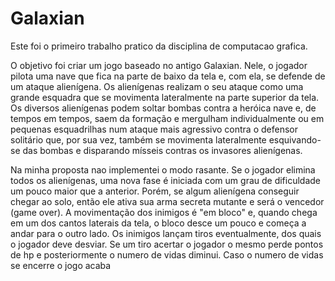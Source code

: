 # Galaxian
Este foi o primeiro trabalho pratico da disciplina de computacao grafica.

O objetivo foi criar um jogo baseado no antigo Galaxian. Nele, o jogador pilota uma nave que fica na parte de baixo da tela e, com ela, se defende de um ataque alienígena. Os alienígenas realizam o seu ataque como uma grande esquadra que se movimenta lateralmente na parte superior da tela. Os diversos alienígenas podem soltar bombas contra a heróica nave e, de tempos em tempos, saem da formação e mergulham individualmente ou em pequenas esquadrilhas num ataque mais agressivo contra o defensor solitário que, por sua vez, também se movimenta lateralmente esquivando-se das bombas e disparando mísseis contras os invasores alienígenas.

Na minha proposta nao implementei o modo rasante. Se o jogador elimina todos os alienígenas, uma nova fase é iniciada com um grau de dificuldade um pouco maior que a anterior. Porém, se algum alienígena conseguir chegar ao solo, então ele ativa sua arma secreta mutante e será o vencedor (game over). A movimentação dos inimigos é "em bloco" e, quando chega em um dos cantos laterais da tela, o bloco desce um pouco e começa a andar para o outro lado. Os inimigos lançam tiros eventualmente, dos quais o jogador deve desviar. Se um tiro acertar o jogador o mesmo perde pontos de hp e posteriormente o numero de vidas diminui. Caso o numero de vidas se encerre o jogo acaba
